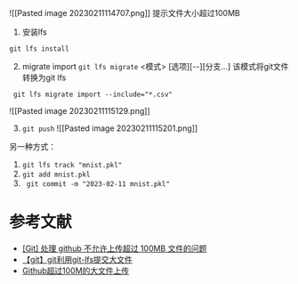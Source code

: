 ![[Pasted image 20230211114707.png]]
提示文件大小超过100MB

1. 安装lfs
```git
git lfs install
```

2. migrate import
`git lfs migrate` <模式> [选项][--][分支...]
该模式将git文件转换为git lfs
```git
 git lfs migrate import --include="*.csv"
```
![[Pasted image 20230211115129.png]]

3. `git push`
![[Pasted image 20230211115201.png]]

另一种方式：

1. `git lfs track "mnist.pkl"`
2. `git add mnist.pkl`
3. ` git commit -m "2023-02-11 mnist.pkl"`

# 参考文献

- [[Git] 处理 github 不允许上传超过 100MB 文件的问题](http://www.liuxiao.org/2017/02/git-%E5%A4%84%E7%90%86-github-%E4%B8%8D%E5%85%81%E8%AE%B8%E4%B8%8A%E4%BC%A0%E8%B6%85%E8%BF%87-100mb-%E6%96%87%E4%BB%B6%E7%9A%84%E9%97%AE%E9%A2%98/)
-  [【git】git利用git-lfs提交大文件](https://www.cnblogs.com/vickylinj/p/16207086.html)
- [Github超过100M的大文件上传](https://www.jianshu.com/p/7d8003ba2324)